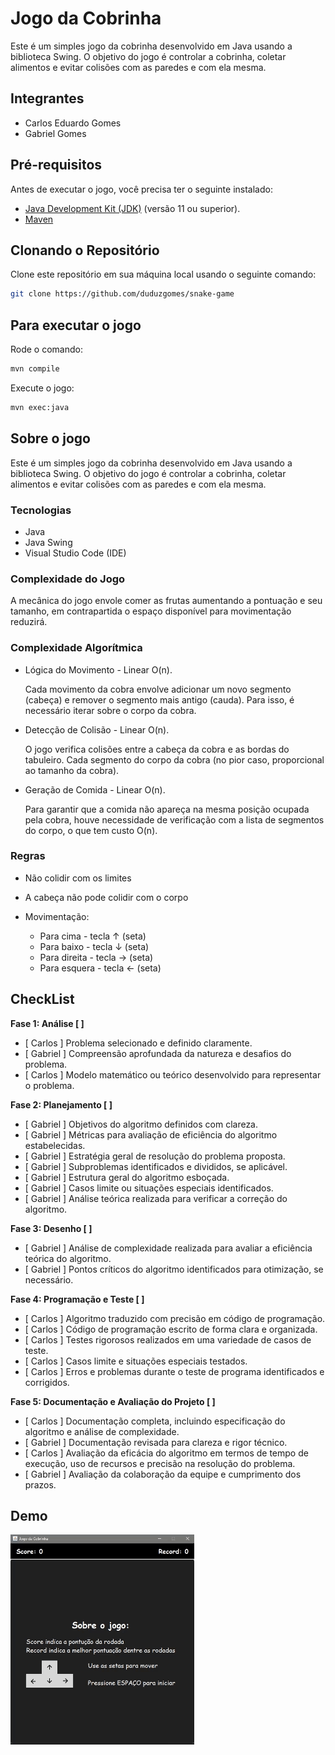 # Jogo da Cobrinha

Este é um simples jogo da cobrinha desenvolvido em Java usando a biblioteca Swing. O objetivo do jogo é controlar a cobrinha, coletar alimentos e evitar colisões com as paredes e com ela mesma.

## Integrantes

- Carlos Eduardo Gomes
- Gabriel Gomes

## Pré-requisitos

Antes de executar o jogo, você precisa ter o seguinte instalado:

- [Java Development Kit (JDK)](https://www.oracle.com/java/technologies/javase-jdk11-downloads.html) (versão 11 ou superior).
- [Maven](https://maven.apache.org/download.cgi)

## Clonando o Repositório

Clone este repositório em sua máquina local usando o seguinte comando:

```bash
git clone https://github.com/duduzgomes/snake-game
```

## Para executar o jogo

Rode o comando:

```bash
mvn compile
```

Execute o jogo:

```bash
mvn exec:java
```

## Sobre o jogo

Este é um simples jogo da cobrinha desenvolvido em Java usando a biblioteca Swing. O objetivo do jogo é controlar a cobrinha, coletar alimentos e evitar colisões com as paredes e com ela mesma.

### Tecnologias

- Java
- Java Swing
- Visual Studio Code (IDE)

### Complexidade do Jogo

A mecânica do jogo envole comer as frutas aumentando a pontuação e seu tamanho, em contrapartida o espaço disponível para movimentação reduzirá.

### Complexidade Algorítmica

- Lógica do Movimento - Linear O(n).

  Cada movimento da cobra envolve adicionar um novo segmento (cabeça) e remover o segmento mais antigo (cauda). Para isso, é necessário iterar sobre o corpo da cobra.

- Detecção de Colisão - Linear O(n).

  O jogo verifica colisões entre a cabeça da cobra e
  as bordas do tabuleiro. Cada segmento do corpo da cobra (no pior caso, proporcional ao tamanho da cobra).

- Geração de Comida - Linear O(n).

  Para garantir que a comida não apareça na mesma posição ocupada pela cobra, houve necessidade de verificação com a lista de segmentos do corpo, o que tem custo O(n).

### Regras

- Não colidir com os limites
- A cabeça não pode colidir com o corpo

- Movimentação:

  - Para cima - tecla ↑ (seta)
  - Para baixo - tecla ↓ (seta)
  - Para direita - tecla → (seta)
  - Para esquera - tecla ← (seta)

## CheckList

**Fase 1: Análise [ ]**

- [ Carlos ] Problema selecionado e definido claramente.
- [ Gabriel ] Compreensão aprofundada da natureza e desafios do problema.
- [ Carlos ] Modelo matemático ou teórico desenvolvido para representar o problema.

**Fase 2: Planejamento [ ]**

- [ Gabriel ] Objetivos do algoritmo definidos com clareza.
- [ Gabriel ] Métricas para avaliação de eficiência do algoritmo estabelecidas.
- [ Gabriel ] Estratégia geral de resolução do problema proposta.
- [ Gabriel ] Subproblemas identificados e divididos, se aplicável.
- [ Gabriel ] Estrutura geral do algoritmo esboçada.
- [ Gabriel ] Casos limite ou situações especiais identificados.
- [ Gabriel ] Análise teórica realizada para verificar a correção do algoritmo.

**Fase 3: Desenho [ ]**

- [ Gabriel ] Análise de complexidade realizada para avaliar a eficiência teórica do algoritmo.
- [ Gabriel ] Pontos críticos do algoritmo identificados para otimização, se necessário.

**Fase 4: Programação e Teste [ ]**

- [ Carlos ] Algoritmo traduzido com precisão em código de programação.
- [ Carlos ] Código de programação escrito de forma clara e organizada.
- [ Carlos ] Testes rigorosos realizados em uma variedade de casos de teste.
- [ Carlos ] Casos limite e situações especiais testados.
- [ Carlos ] Erros e problemas durante o teste de programa identificados e corrigidos.

**Fase 5: Documentação e Avaliação do Projeto [ ]**

- [ Carlos ] Documentação completa, incluindo especificação do algoritmo e análise de complexidade.
- [ Gabriel ] Documentação revisada para clareza e rigor técnico.
- [ Carlos ] Avaliação da eficácia do algoritmo em termos de tempo de execução, uso de recursos e precisão na resolução do problema.
- [ Gabriel ] Avaliação da colaboração da equipe e cumprimento dos prazos.

## Demo

![demo](<demo/demo%20(2).gif>)
